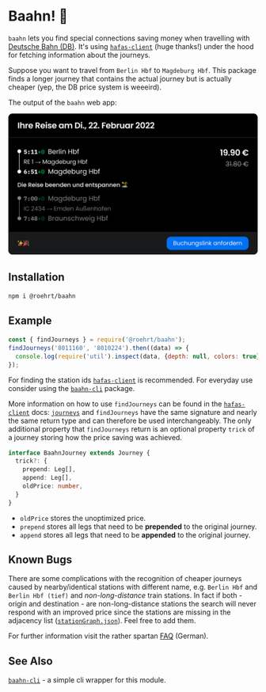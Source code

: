 # Baahn! 🚂

`baahn` lets you find special connections saving money
when travelling with [Deutsche Bahn (DB)](https://bahn.de).
It's using [`hafas-client`] (huge thanks!) under the hood for
fetching information about the journeys.

Suppose you want to travel from `Berlin Hbf` to `Magdeburg Hbf`.
This package finds a longer journey that contains the actual journey
but is actually cheaper (yep, the DB price system is weeeird).

The output of the `baahn` web app:

![baahn web app in action](https://github.com/roehrt/baahn/blob/main/cheaper_journey.png?raw=true)

## Installation

```shell
npm i @roehrt/baahn
```

## Example

```javascript
const { findJourneys } = require('@roehrt/baahn');
findJourneys('8011160', '8010224').then((data) => {
  console.log(require('util').inspect(data, {depth: null, colors: true}))
});
```
For finding the station ids [`hafas-client`] is recommended.
For everyday use consider using the [`baahn-cli`] package.

More information on how to use `findJourneys` can be found in the [`hafas-client`] docs:
[`journeys`](https://github.com/public-transport/hafas-client/blob/master/docs/journeys.md)
and `findJourneys` have the same signature and nearly the same return type and can therefore
be used interchangeably. The only additional property that `findJourneys` return is an optional
property `trick` of a journey storing how the price saving was achieved.
```typescript
interface BaahnJourney extends Journey {
  trick?: {
    prepend: Leg[],
    append: Leg[],
    oldPrice: number,
  }
}
```
- `oldPrice` stores the unoptimized price.
- `prepend` stores all legs that need to be **prepended** to the original journey.
- `append` stores all legs that need to be **appended** to the original journey.

## Known Bugs
There are some complications with the recognition of cheaper journeys
caused by nearby/identical stations with different name, e.g. `Berlin Hbf`
and `Berlin Hbf (tief)` and *non-long-distance* train stations. In fact if both - origin
and destination - are non-long-distance stations the search will never respond with an improved
price since the stations are missing in the adjacency list ([`stationGraph.json`](static/stationGraph.json)).
Feel free to add them.

For further information visit the rather
spartan [FAQ](https://baahn.vercel.app/faq) (German).

## See Also

[`baahn-cli`] - a simple cli wrapper for this module.

[`hafas-client`]: https://github.com/public-transport/hafas-client
[`baahn-cli`]: https://github.com/roehrt/baahn-cli
